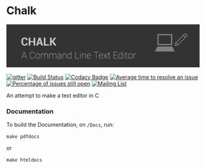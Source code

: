 # Chalk

![img](/img/chalk2_header.png)

[![gitter](https://badges.gitter.im/gitterHQ/gitterHQ.github.io.svg)](https://gitter.im/Bytes_Club/General)
[![Build Status](https://travis-ci.org/BytesClub/chalk.svg?branch=master)](https://travis-ci.org/BytesClub/chalk)
[![Codacy Badge](https://api.codacy.com/project/badge/Grade/dc5e6c9bac374aaa97c7830ca212edcf)](https://www.codacy.com/app/RudraNilBasu/chalk?utm_source=github.com&amp;utm_medium=referral&amp;utm_content=BytesClub/chalk&amp;utm_campaign=Badge_Grade)
[![Average time to resolve an issue](http://isitmaintained.com/badge/resolution/bytesclub/chalk.svg)](http://isitmaintained.com/project/bytesclub/chalk "Average time to resolve an issue")
[![Percentage of issues still open](http://isitmaintained.com/badge/open/bytesclub/chalk.svg)](http://isitmaintained.com/project/bytesclub/chalk "Percentage of issues still open")
[![Mailing List](https://img.shields.io/badge/Mailing%20List-BytesClub-blue.svg)](mailto:bytes-club@googlegroups.com)

An attempt to make a text editor in C

### Documentation

To build the Documentation, on `/Docs`, run: 

```
make pdfdocs
```

or

```
make htmldocs
```

